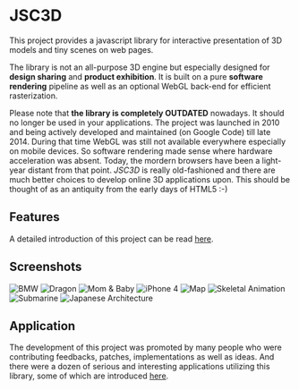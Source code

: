 # JSC3D
This project provides a javascript library for interactive presentation of 3D models and tiny scenes on web pages. 

The library is not an all-purpose 3D engine but especially designed for **design sharing** and **product exhibition**. It is built on a pure **software rendering** pipeline as well as an optional WebGL back-end for efficient rasterization.

Please note that **the library is completely OUTDATED** nowadays. It should no longer be used in your applications. The project was launched in 2010 and being actively developed and maintained (on Google Code) till late 2014. During that time WebGL was still not available everywhere especially on mobile devices. So software rendering made sense where hardware acceleration was absent. Today, the mordern browsers have been a light-year distant from that point. _JSC3D_ is really old-fashioned and there are much better choices to develop online 3D applications upon. This should be thought of as an antiquity from the early days of HTML5 :-)

## Features
A detailed introduction of this project can be read [here](https://github.com/humu2009/jsc3d/wiki).

## Screenshots
![BMW](https://raw.github.com/humu2009/jsc3d/wiki/screenshots/bmw.png)
![Dragon](https://raw.github.com/humu2009/jsc3d/wiki/screenshots/dragon.png)
![Mom & Baby](https://raw.github.com/humu2009/jsc3d/wiki/screenshots/statue.png)
![iPhone 4](https://raw.github.com/humu2009/jsc3d/wiki/screenshots/iphone4.png)
![Map](https://raw.github.com/humu2009/jsc3d/wiki/screenshots/map.png)
![Skeletal Animation](https://raw.github.com/humu2009/jsc3d/wiki/screenshots/characteranimation.png)
![Submarine](https://raw.github.com/humu2009/jsc3d/wiki/screenshots/submarine.png)
![Japanese Architecture](https://raw.github.com/humu2009/jsc3d/wiki/screenshots/wallcorner.png)

## Application
The development of this project was promoted by many people who were contributing feedbacks, patches, implementations as well as ideas. And there were a dozen of serious and interesting applications utilizing this library, some of which are introduced [here](https://github.com/humu2009/jsc3d/wiki/JSC3D-in-Applications).
